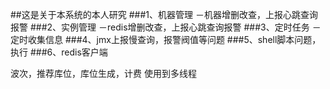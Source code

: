 ##这是关于本系统的本人研究
###1、机器管理 －机器增删改查，上报心跳查询报警
###2、实例管理 －redis增删改查，上报心跳查询报警
###3、定时任务 －定时收集信息
###4、jmx上报慢查询，报警阀值等问题
###5、shell脚本问题，执行
###6、redis客户端



波次，推荐库位，库位生成，计费 使用到多线程